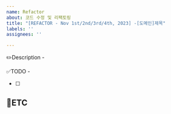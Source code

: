 ```yaml
---
name: Refactor
about: 코드 수정 및 리팩토링
title: "[REFACTOR - Nov 1st/2nd/3rd/4th, 2023] -[도메인]제목"
labels: ''
assignees: ''

---
```


✏️Description
-<!-- 코드 수정 및 리팩토링에 관련된 이슈 설명 -->

✅TODO
-<!-- (선택사항) 간단한 설명 적어주시면 착한 사람 -->

- [ ] <!-- todo -->

🐾ETC
-

